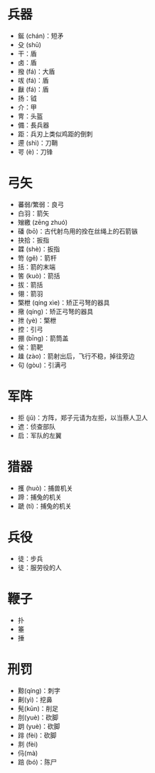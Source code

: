 # 兵器
* 鋋 (chán)：短矛
* 殳 (shū)
* 干：盾
* 卤：盾
* 撥 (fá)：大盾
* 㕹 (fá)：盾
* 瞂 (fá)：盾
* 扬：钺
* 介：甲
* 冑：头盔
* 備：長兵器
* 距：兵刃上类似鸡距的倒刺
* 遰 (shì)：刀鞘
* 咢 (è)：刀锋
# 弓矢
* 蕃弱/繁弱：良弓
* 白羽：箭矢
* 矰繳 (zēng zhuó)
* 磻 (bō)：古代射鸟用的拴在丝绳上的石箭镞
* 抉拾：扳指
* 韘 (shè)：扳指
* 笴 (gě)：箭杆
* 括：箭的末端
* 筈 (kuò)：箭括
* 拔：箭括
* 翎：箭羽
* 檠枻 (qíng xìe)：矫正弓弩的器具
* 擏 (qíng)：矫正弓弩的器具
* 抴 (yè)：檠枻
* 控：引弓
* 掤 (bīng)：箭筒盖
* 侯：箭靶
* 趮 (zào)：箭射出后，飞行不稳，掉往旁边
* 句 (gòu)：引满弓
# 军阵
* 拒 (jǔ)：方阵，郑子元请为左拒，以当蔡人卫人
* 遮：侦查部队
* 启：军队的左翼
# 猎器
* 擭 (huò)：捕兽机关
* 蹄：捕兔的机关
* 蹏 (tí)：捕兔的机关
# 兵役
* 徒：步兵
* 徒：服劳役的人
# 鞭子
* 扑
* 箠
* 捶
# 刑罚
* 黥(qíng)：刺字
* 劓(yì)：挖鼻
* 髡(kūn)：削足
* 刖(yuè)：砍脚
* 跀 (yuè)：砍脚
* 䠊 (fèi)：砍脚
* 剕 (fèi)
* 㐷(mà)
* 踣 (bó)：陈尸